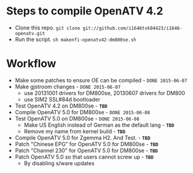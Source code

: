 # Steps to compile OpenATV 4.2
* Clone this repo. `git clone git://github.com/i1646tvk84423/i1646-openatv.git`
* Run the script. `sh makenfi-openatv42-dm800se.sh`

# Workflow
* Make some patches to ensure OE can be compiled - `DONE 2015-06-07`
* Make gjstroom changes - `DONE 2015-06-07`
  * use 20131001 drivers for DM800se, 20130607 drivers for DM800
  * use SIM2 SSL#84d bootloader
* Test OpenATV 4.2 on DM800se - **`TBD`**
* Compile OpenATV 5.0 for DM800se - `DONE 2015-06-08`
* Test OpenATV 5.0 on DM800se - `DONE 2015-06-08`
  * Make US English instead of German as the default lang - **`TBD`**
  * Remove my name from kernel build - **`TBD`**
* Compile OpenATV 5.0 for Zgemma H2. And Test. - **`TBD`**
* Patch "Chinese EPG" for OpenATV 5.0 for DM800se - **`TBD`**
* Patch "Channel 230" for OpenATV 5.0 for DM800se - **`TBD`**
* Patch OpenATV 5.0 so that users cannot screw up - **`TBD`**
  * By disabling s/ware updates
